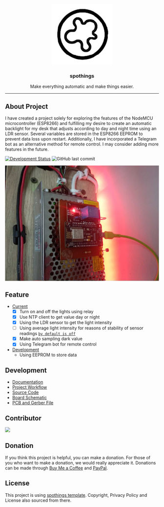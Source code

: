 <p align="center"><a href="https://spothings.github.io" target="_blank"><img src="https://raw.githubusercontent.com/spothings/spothings.github.io/master/public/asset/img/spothings.png" width="200"></a></p>
<h3 align="center">spothings</h3>
<p align="center">Make everything automatic and make things easier.</p>

---

## About Project
I have created a project solely for exploring the features of the NodeMCU microcontroller (ESP8266) and fulfilling my desire to create an automatic backlight for my desk that adjusts according to day and night time using an LDR sensor. Several variables are stored in the ESP8266 EEPROM to prevent data loss upon restart. Additionally, I have incorporated a Telegram bot as an alternative method for remote control. I may consider adding more features in the future.

[![Development Status](https://img.shields.io/badge/status-development-red)](https://github.com/spothings/strip-table/tree/dev)
![GitHub last commit](https://img.shields.io/github/last-commit/spothings/strip-table)

![strip-table-view](img/strip-table-view.jpg)

## Feature
-  [Current](https://github.com/spothings/strip-table/releases)
	- [x] Turn on and off the lights using relay
	- [x] Use NTP client to get value day or night
	- [x] Using the LDR sensor to get the light intensity
	- [ ] Using average light intensity for reasons of stability of sensor readings [`by default is off`](https://github.com/spothings/strip-table/pull/12)
	- [x] Make auto sampling dark value
	- [x] Using Telegram bot for remote control
-  [Development](https://github.com/spothings/strip-table/tree/dev-code)
	- Using EEPROM to store data

## Development
- [Documentation](/doc)
- [Project Workflow](/flow)
- [Source Code](/src/main)
- [Board Schematic](/sch)
- [PCB and Gerber File](/pcb)

## Contributor
<a href="https://github.com/spothings/strip-table/graphs/contributors">
  <img src="https://contrib.rocks/image?repo=spothings/strip-table" />
</a>

## Donation
If you think this project is helpful, you can make a donation. For those of you who want to make a donation, we would really appreciate it. Donations can be made through [Buy Me a Coffee](https://www.buymeacoffee.com/bukanspot) and [PayPal](https://paypal.me/bukanspot).

## License
This project is using [spothings template](https://github.com/spothings/spothings). Copyright, Privacy Policy and License also sourced from there.
